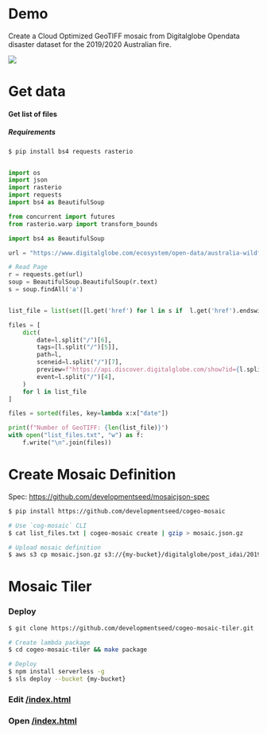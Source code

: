 # Demo

Create a Cloud Optimized GeoTIFF mosaic from Digitalglobe Opendata disaster dataset for the 2019/2020 Australian fire.

![](https://user-images.githubusercontent.com/10407788/73187922-22e54180-40f0-11ea-94c2-88bf54667513.png)

# Get data

#### Get list of files

##### Requirements
```bash
$ pip install bs4 requests rasterio
```

```python

import os
import json
import rasterio
import requests
import bs4 as BeautifulSoup

from concurrent import futures
from rasterio.warp import transform_bounds

import bs4 as BeautifulSoup

url = "https://www.digitalglobe.com/ecosystem/open-data/australia-wildfires"

# Read Page
r = requests.get(url)
soup = BeautifulSoup.BeautifulSoup(r.text)
s = soup.findAll('a')


list_file = list(set([l.get('href') for l in s if  l.get('href').endswith(".tif")]))

files = [
    dict(
        date=l.split("/")[6],
        tags=[l.split("/")[5]],
        path=l,
        sceneid=l.split("/")[7],
        preview=f"https://api.discover.digitalglobe.com/show?id={l.split('/')[7]}&f=jpeg",
        event=l.split("/")[4],
    )
    for l in list_file
]

files = sorted(files, key=lambda x:x["date"])

print(f"Number of GeoTIFF: {len(list_file)}")
with open("list_files.txt", "w") as f:
    f.write("\n".join(files))
```

# Create Mosaic Definition

Spec: https://github.com/developmentseed/mosaicjson-spec


```bash 
$ pip install https://github.com/developmentseed/cogeo-mosaic

# Use `cog-mosaic` CLI
$ cat list_files.txt | cogeo-mosaic create | gzip > mosaic.json.gz

# Upload mosaic definition
$ aws s3 cp mosaic.json.gz s3://{my-bucket}/digitalglobe/post_idai/20190320/mosaic.json.gz
```

# Mosaic Tiler

### Deploy
```bash
$ git clone https://github.com/developmentseed/cogeo-mosaic-tiler.git

# Create lambda package
$ cd cogeo-mosaic-tiler && make package

# Deploy
$ npm install serverless -g 
$ sls deploy --bucket {my-bucket}
```

### Edit [/index.html](index.html)

### Open [/index.html](index.html)
